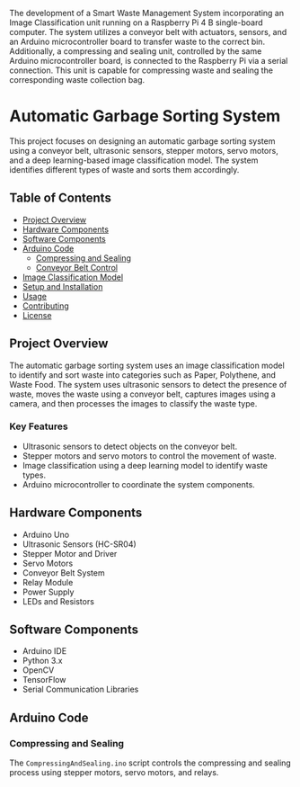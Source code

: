 The development of a Smart Waste Management System incorporating an Image Classification unit running on a Raspberry Pi 4 B single-board computer. The system utilizes a conveyor belt with actuators, sensors, and an Arduino microcontroller board to transfer waste to the correct bin. Additionally, a compressing and sealing unit, controlled by the same Arduino microcontroller board, is connected to the Raspberry Pi via a serial connection. This unit is capable for compressing waste and sealing the corresponding waste collection bag.

# Automatic Garbage Sorting System

This project focuses on designing an automatic garbage sorting system using a conveyor belt, ultrasonic sensors, stepper motors, servo motors, and a deep learning-based image classification model. The system identifies different types of waste and sorts them accordingly.

## Table of Contents

- [Project Overview](#project-overview)
- [Hardware Components](#hardware-components)
- [Software Components](#software-components)
- [Arduino Code](#arduino-code)
  - [Compressing and Sealing](#compressing-and-sealing)
  - [Conveyor Belt Control](#conveyor-belt-control)
- [Image Classification Model](#image-classification-model)
- [Setup and Installation](#setup-and-installation)
- [Usage](#usage)
- [Contributing](#contributing)
- [License](#license)

## Project Overview

The automatic garbage sorting system uses an image classification model to identify and sort waste into categories such as Paper, Polythene, and Waste Food. The system uses ultrasonic sensors to detect the presence of waste, moves the waste using a conveyor belt, captures images using a camera, and then processes the images to classify the waste type.

### Key Features

- Ultrasonic sensors to detect objects on the conveyor belt.
- Stepper motors and servo motors to control the movement of waste.
- Image classification using a deep learning model to identify waste types.
- Arduino microcontroller to coordinate the system components.

## Hardware Components

- Arduino Uno
- Ultrasonic Sensors (HC-SR04)
- Stepper Motor and Driver
- Servo Motors
- Conveyor Belt System
- Relay Module
- Power Supply
- LEDs and Resistors

## Software Components

- Arduino IDE
- Python 3.x
- OpenCV
- TensorFlow
- Serial Communication Libraries

## Arduino Code

### Compressing and Sealing

The `CompressingAndSealing.ino` script controls the compressing and sealing process using stepper motors, servo motors, and relays.
